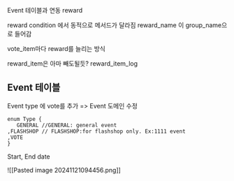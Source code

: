 
Event 테이블과 연동
reward

reward condition 에서 동적으로 메서드가 달라짐
reward_name 이 group_name으로 들어감

vote_item마다 reward를 늘리는 방식

reward_item은 아마 빼도될듯?
reward_item_log


## Event 테이블

Event type 에 vote를 추가 =>  Event 도메인 수정
```
enum Type {  
   GENERAL //GENERAL: general event   
,FLASHSHOP // FLASHSHOP:for flashshop only. Ex:1111 event  
,VOTE
}
```
Start, End date


![[Pasted image 20241121094456.png]]